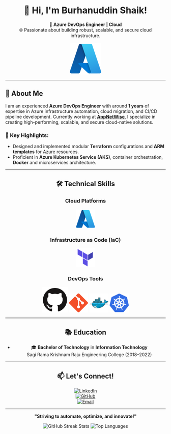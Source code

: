 <div align="center">

# 👋 Hi, I'm **Burhanuddin Shaik**!

🎯 **Azure DevOps Engineer | Cloud**  
🌐 Passionate about building robust, scalable, and secure cloud infrastructure.

<img src="https://raw.githubusercontent.com/devicons/devicon/master/icons/azure/azure-original.svg" alt="Azure Logo" width="100"/>

---

</div>

## 🚀 About Me

I am an experienced **Azure DevOps Engineer** with around **1 years** of expertise in Azure infrastructure automation, cloud migration, and CI/CD pipeline development. Currently working at **[AppNetWise](https://appnetwise.com/)**, I specialize in creating high-performing, scalable, and secure cloud-native solutions.

### 🌟 Key Highlights:
- Designed and implemented modular **Terraform** configurations and **ARM templates** for Azure resources.
- Proficient in **Azure Kubernetes Service (AKS)**, container orchestration, **Docker** and microservices architecture.

---

<div align="center">

## 🛠️ Technical Skills

### **Cloud Platforms**
<img src="https://raw.githubusercontent.com/devicons/devicon/master/icons/azure/azure-original.svg" alt="Azure" width="60" height="60"/> 

### **Infrastructure as Code (IaC)**
<img src="https://raw.githubusercontent.com/devicons/devicon/master/icons/terraform/terraform-original.svg" alt="Terraform" width="60" height="60"/> 

### **DevOps Tools**
<img src="https://raw.githubusercontent.com/devicons/devicon/master/icons/github/github-original.svg" alt="GitHub" width="80" height="80"/>  
<img src="https://raw.githubusercontent.com/devicons/devicon/master/icons/git/git-original.svg" alt="Git" width="60" height="60"/>  
<img src="https://raw.githubusercontent.com/devicons/devicon/master/icons/docker/docker-original.svg" alt="Docker" width="60" height="60"/>  
<img src="https://raw.githubusercontent.com/devicons/devicon/master/icons/kubernetes/kubernetes-plain.svg" alt="Kubernetes" width="60" height="60"/>  

---

## 📚 Education
 
- 🎓 **Bachelor of Technology** in **Information Technology**  
  Sagi Rama Krishnam Raju Engineering College  (2018–2022)

---

## 📫 Let's Connect!

[![LinkedIn](https://img.shields.io/badge/-LinkedIn-blue?logo=linkedin&logoColor=white)](https://www.linkedin.com/in/burhanuddin-shaik-8a463b209/)  
[![GitHub](https://img.shields.io/badge/-GitHub-black?logo=github&logoColor=white)](https://github.com/burhanuddin-anw)  
[![Email](https://img.shields.io/badge/-Email-red?logo=gmail&logoColor=white)](mailto:shaiksohail55149@gmail.com)

---

<div align="center">

**"Striving to automate, optimize, and innovate!"**

<img src="https://github-readme-streak-stats.herokuapp.com?user=burhanuddin-anw&theme=green-blue&hide_border=true&date_format=M%20j%5B%2C%20Y%5D" alt="GitHub Streak Stats" />  
<img src="https://github-readme-stats.vercel.app/api/top-langs/?username=burhanuddin-anw&layout=compact&theme=radical" alt="Top Languages" />  

</div>